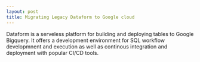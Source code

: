```yaml
---
layout: post
title: Migrating Legacy Dataform to Google cloud
---
```


Dataform is a serveless platform for building and deploying tables to Google Bigquery. It offers a development environment for SQL workflow developmnent and execution as well as continous integration and deployment with popular CI/CD tools.
